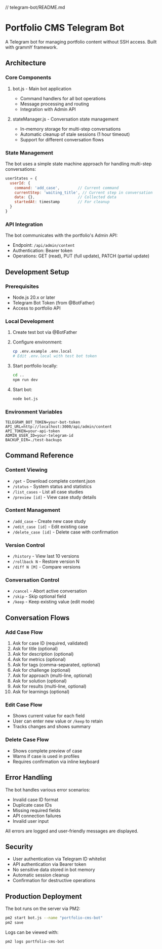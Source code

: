 // telegram-bot/README.md

# Portfolio CMS Telegram Bot

A Telegram bot for managing portfolio content without SSH access. Built with grammY framework.

## Architecture

### Core Components

1. bot.js - Main bot application
   - Command handlers for all bot operations
   - Message processing and routing
   - Integration with Admin API

2. stateManager.js - Conversation state management
   - In-memory storage for multi-step conversations
   - Automatic cleanup of stale sessions (1 hour timeout)
   - Support for different conversation flows

### State Management

The bot uses a simple state machine approach for handling multi-step conversations:

```javascript
userStates = {
  userId: {
    command: 'add_case',        // Current command
    currentStep: 'waiting_title', // Current step in conversation
    data: {},                   // Collected data
    startedAt: timestamp        // For cleanup
  }
}
```

### API Integration

The bot communicates with the portfolio's Admin API:
- Endpoint: `/api/admin/content`
- Authentication: Bearer token
- Operations: GET (read), PUT (full update), PATCH (partial update)

## Development Setup

### Prerequisites
- Node.js 20.x or later
- Telegram Bot Token (from @BotFather)
- Access to portfolio API

### Local Development

1. Create test bot via @BotFather
2. Configure environment:
   ```bash
   cp .env.example .env.local
   # Edit .env.local with test bot token
   ```

3. Start portfolio locally:
   ```bash
   cd ..
   npm run dev
   ```

4. Start bot:
   ```bash
   node bot.js
   ```

### Environment Variables

```env
TELEGRAM_BOT_TOKEN=your-bot-token
API_URL=http://localhost:3000/api/admin/content
API_TOKEN=your-api-token
ADMIN_USER_ID=your-telegram-id
BACKUP_DIR=./test-backups
```

## Command Reference

### Content Viewing
- `/get` - Download complete content.json
- `/status` - System status and statistics
- `/list_cases` - List all case studies
- `/preview [id]` - View case study details

### Content Management
- `/add_case` - Create new case study
- `/edit_case [id]` - Edit existing case
- `/delete_case [id]` - Delete case with confirmation

### Version Control
- `/history` - View last 10 versions
- `/rollback N` - Restore version N
- `/diff N [M]` - Compare versions

### Conversation Control
- `/cancel` - Abort active conversation
- `/skip` - Skip optional field
- `/keep` - Keep existing value (edit mode)

## Conversation Flows

### Add Case Flow
1. Ask for case ID (required, validated)
2. Ask for title (optional)
3. Ask for description (optional)
4. Ask for metrics (optional)
5. Ask for tags (comma-separated, optional)
6. Ask for challenge (optional)
7. Ask for approach (multi-line, optional)
8. Ask for solution (optional)
9. Ask for results (multi-line, optional)
10. Ask for learnings (optional)

### Edit Case Flow
- Shows current value for each field
- User can enter new value or `/keep` to retain
- Tracks changes and shows summary

### Delete Case Flow
- Shows complete preview of case
- Warns if case is used in profiles
- Requires confirmation via inline keyboard

## Error Handling

The bot handles various error scenarios:
- Invalid case ID format
- Duplicate case IDs
- Missing required fields
- API connection failures
- Invalid user input

All errors are logged and user-friendly messages are displayed.

## Security

- User authentication via Telegram ID whitelist
- API authentication via Bearer token
- No sensitive data stored in bot memory
- Automatic session cleanup
- Confirmation for destructive operations

## Production Deployment

The bot runs on the server via PM2:

```bash
pm2 start bot.js --name "portfolio-cms-bot"
pm2 save
```

Logs can be viewed with:
```bash
pm2 logs portfolio-cms-bot
```